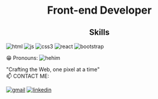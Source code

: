 

<h1 style="text-align:center;">Front-end Developer</h1>
<h2 style="text-align:center;">Skills</h2>

![html](https://user-images.githubusercontent.com/80214475/216585939-5a1a1560-775a-40ab-8c27-97ff5bf66191.svg)
![js](https://user-images.githubusercontent.com/80214475/216586046-754facd3-0069-410b-b11c-b56acba3d177.svg)
![css3](https://user-images.githubusercontent.com/80214475/216586706-7e27ea3e-65ab-4443-afab-c0d143db20d5.svg)
![react](https://user-images.githubusercontent.com/80214475/216586936-789524e4-686e-4a1d-b690-bfb148d5c86f.svg)
![bootstrap](https://user-images.githubusercontent.com/80214475/216586983-87697b64-e91d-4300-ad7d-9a59e68bdad8.svg)

😁 Pronouns:
![hehim](https://user-images.githubusercontent.com/80214475/216589609-2b88a459-48b1-4760-8859-3d26975ddebc.svg)

"Crafting the Web, one pixel at a time"
<br>
 📫 CONTACT ME:<br>
 
 <a href="mailto:cordiscobrian@gmail.com">![gmail](https://user-images.githubusercontent.com/80214475/216587521-c953e3c6-ada2-4df7-b4a5-31068e78a836.svg)</a>
  <a href="https://www.linkedin.com/in/brian-cordisco-500250205/">![linkedin](https://user-images.githubusercontent.com/80214475/216588173-dbf414eb-5fe0-4dd5-9ab5-a8dca1c02484.svg)</a>



<!--
**desiredstate2021/desiredstate2021** is a ✨ _special_ ✨ repository because its `README.md` (this file) appears on your GitHub profile.

Here are some ideas to get you started:

- 🔭 I’m currently working on ...
- 🌱 I’m currently learning ...
- 👯 I’m looking to collaborate on ...
- 🤔 I’m looking for help with ...
- 💬 Ask me about ...
- 📫 How to reach me: 
- 😄 Pronouns: ...
- ⚡ Fun fact: ...
-->
